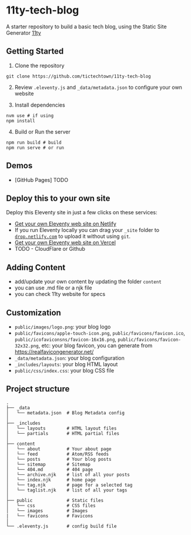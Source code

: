 # 11ty-tech-blog

A starter repository to build a basic tech blog, using the Static Site Generator [11ty](https://www.11ty.dev)

## Getting Started

1. Clone the repository

```
git clone https://github.com/tictechtown/11ty-tech-blog
```

2. Review `.eleventy.js` and `_data/metadata.json` to configure your own website

3. Install dependencies

```
nvm use # if using
npm install
```

4. Build or Run the server

```
npm run build # build
npm run serve # or run
```

## Demos

- [GitHub Pages] TODO

## Deploy this to your own site

Deploy this Eleventy site in just a few clicks on these services:

- [Get your own Eleventy web site on Netlify](https://app.netlify.com/start/deploy?repository=https://github.com/11ty/eleventy-base-blog)
- If you run Eleventy locally you can drag your `_site` folder to [`drop.netlify.com`](https://drop.netlify.com/) to upload it without using `git`.
- [Get your own Eleventy web site on Vercel](https://vercel.com/import/project?template=11ty%2Feleventy-base-blog)
- TODO - CloudFlare or Github

## Adding Content

- add/update your own content by updating the folder `content`
- you can use .md file or a njk file
- you can check 11ty website for specs

## Customization

- `public/images/logo.png`: your blog logo
- `public/favicons/apple-touch-icon.png`, `public/favicons/favicon.ico`, `public/icofaviconsns/favicon-16x16.png`, `public/favicons/favicon-32x32.png`, etc: your blog favicon, you can generate from https://realfavicongenerator.net/
- `_data/metadata.json`: your blog configuration
- `_includes/layouts`: your blog HTML layout
- `public/css/index.css`: your blog CSS file

## Project structure

```
.
├── _data
│   └── metadata.json  # Blog Metadata config
│
├── _includes
│   └── layouts        # HTML layout files
│   └── partials       # HTML partial files
│
├── content
│   └── about          # Your about page
│   └── feed           # Atom/RSS feeds
│   └── posts          # Your blog posts
│   └── sitemap        # Sitemap
│   └── 404.md         # 404 page
│   └── archive.njk    # list of all your posts
│   └── index.njk      # home page
│   └── tag.njk        # page for a selected tag
│   └── taglist.njk    # list of all your tags
│
├── public             # Static files
│   └── css            # CSS files
│   └── images         # Images
|   └── favicons       # Favicons
│
└── .eleventy.js       # config build file
```

